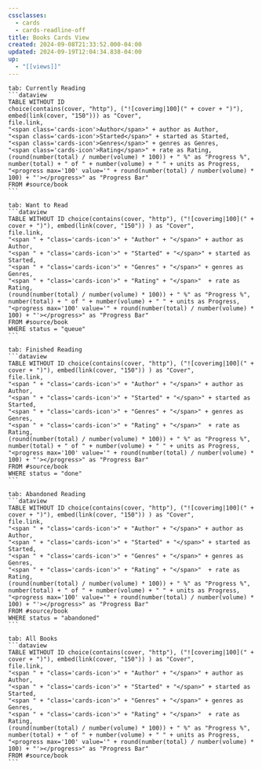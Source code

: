 ```yaml
---
cssclasses:
  - cards
  - cards-readline-off
title: Books Cards View
created: 2024-09-08T21:33:52.000-04:00
updated: 2024-09-19T12:04:34.838-04:00
up:
  - "[[views]]"
---
```


````tabs
tab: Currently Reading
```dataview
TABLE WITHOUT ID
choice(contains(cover, "http"), ("![coverimg|100](" + cover + ")"), embed(link(cover, "150"))) as "Cover",
file.link,
"<span class='cards-icon'>Author</span>" + author as Author,
"<span class='cards-icon'>Started</span>" + started as Started,
"<span class='cards-icon'>Genres</span>" + genres as Genres,
"<span class='cards-icon'>Rating</span>" + rate as Rating,
(round(number(total) / number(volume) * 100)) + " %" as "Progress %",
number(total) + " of " + number(volume) + " " + units as Progress,
"<progress max='100' value='" + round(number(total) / number(volume) * 100) + "'></progress>" as "Progress Bar"
FROM #source/book
```

tab: Want to Read
```dataview
TABLE WITHOUT ID choice(contains(cover, "http"), ("![coverimg|100](" + cover + ")"), embed(link(cover, "150")) ) as "Cover",
file.link,
"<span " + "class='cards-icon'>" + "Author" + "</span>" + author as Author,
"<span " + "class='cards-icon'>" + "Started" + "</span>" + started as Started,
"<span " + "class='cards-icon'>" + "Genres" + "</span>" + genres as Genres,
"<span " + "class='cards-icon'>" + "Rating" + "</span>"  + rate as Rating,
(round(number(total) / number(volume) * 100)) + " %" as "Progress %",
number(total) + " of " + number(volume) + " " + units as Progress,
"<progress max='100' value='" + round(number(total) / number(volume) * 100) + "'></progress>" as "Progress Bar"
FROM #source/book
WHERE status = "queue"
```

tab: Finished Reading
```dataview
TABLE WITHOUT ID choice(contains(cover, "http"), ("![coverimg|100](" + cover + ")"), embed(link(cover, "150")) ) as "Cover",
file.link,
"<span " + "class='cards-icon'>" + "Author" + "</span>" + author as Author,
"<span " + "class='cards-icon'>" + "Started" + "</span>" + started as Started,
"<span " + "class='cards-icon'>" + "Genres" + "</span>" + genres as Genres,
"<span " + "class='cards-icon'>" + "Rating" + "</span>"  + rate as Rating,
(round(number(total) / number(volume) * 100)) + " %" as "Progress %",
number(total) + " of " + number(volume) + " " + units as Progress,
"<progress max='100' value='" + round(number(total) / number(volume) * 100) + "'></progress>" as "Progress Bar"
FROM #source/book
WHERE status = "done"
```

tab: Abandoned Reading
```dataview
TABLE WITHOUT ID choice(contains(cover, "http"), ("![coverimg|100](" + cover + ")"), embed(link(cover, "150")) ) as "Cover",
file.link,
"<span " + "class='cards-icon'>" + "Author" + "</span>" + author as Author,
"<span " + "class='cards-icon'>" + "Started" + "</span>" + started as Started,
"<span " + "class='cards-icon'>" + "Genres" + "</span>" + genres as Genres,
"<span " + "class='cards-icon'>" + "Rating" + "</span>"  + rate as Rating,
(round(number(total) / number(volume) * 100)) + " %" as "Progress %",
number(total) + " of " + number(volume) + " " + units as Progress,
"<progress max='100' value='" + round(number(total) / number(volume) * 100) + "'></progress>" as "Progress Bar"
FROM #source/book
WHERE status = "abandoned"
```

tab: All Books
```dataview
TABLE WITHOUT ID choice(contains(cover, "http"), ("![coverimg|100](" + cover + ")"), embed(link(cover, "150")) ) as "Cover",
file.link,
"<span " + "class='cards-icon'>" + "Author" + "</span>" + author as Author,
"<span " + "class='cards-icon'>" + "Started" + "</span>" + started as Started,
"<span " + "class='cards-icon'>" + "Genres" + "</span>" + genres as Genres,
"<span " + "class='cards-icon'>" + "Rating" + "</span>"  + rate as Rating,
(round(number(total) / number(volume) * 100)) + " %" as "Progress %",
number(total) + " of " + number(volume) + " " + units as Progress,
"<progress max='100' value='" + round(number(total) / number(volume) * 100) + "'></progress>" as "Progress Bar"
FROM #source/book
```
````
